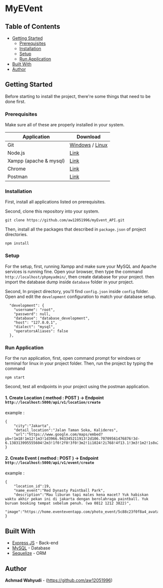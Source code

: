 # MyEVent

## Table of Contents

- [Getting Started](#getting-started)
  - [Prerequisites](#prerequisites)
  - [Installation](#installation)
  - [Setup](#setup)
  - [Run Application](#run-application)
- [Built With](#built-with)
- [Author](#author)

## Getting Started

Before starting to install the project, there're some things that need to be done first.

### Prerequisites

Make sure all of these are properly installed in your system.

| Application             | Download                                                                            |
| ----------------------- | ----------------------------------------------------------------------------------- |
| Git                     | [Windows](https://gitforwindows.org/) / [Linux](https://git-scm.com/download/linux) |
| Node.js                 | [Link](https://nodejs.org/en/download/)                                             |
| Xampp (apache & mysql)  | [Link](https://www.apachefriends.org/www.apachefriends.org)                         |
| Chrome                  | [Link](https://www.google.co.id/chrome/)                                            |
| Postman                 | [Link](https://www.getpostman.com/downloads/)                                       |

### Installation

First, install all applications listed on prerequisites.

Second, clone this repository into your system.

```
git clone https://github.com/aw12051996/myEvent_API.git
```

Then, install all the packages that described in `package.json` of project directories.

```
npm install
```

### Setup

For the setup, first, running Xampp and make sure your MySQL and Apache services is running fine. Open your browser, then type the command `http://localhost/phpmyadmin/`, then create database for your project. then import the database dump inside `database` folder in your project.

Second, In project directory, you'll find `config.json` inside `config` folder. Open and edit the `development` configuration to match your database setup.

```
  "development": {
    "username": "root",
    "password": null,
    "database": "database_development",
    "host": "127.0.0.1",
    "dialect": "mysql",
    "operatorsAliases": false
  },
```

### Run Application

For the run application, first, open command prompt for windows or terminal for linux in your project folder.
Then, run the project by typing the command

```
npm start
```
Second, test all endpoints in your project using the postman application.
#### 1. Create Location ( method : POST ) -> Endpoint `http://localhost:5000/api/v1/location/create`
example :
```
{ 
	"city":"Jakarta",
	"detail_location":"Jalan Taman Soka, Kalideres",
	"url":"https://www.google.com/maps/embed?pb=!1m18!1m12!1m3!1d3966.943345211913!2d106.70709561476876!3d-6.138313995555604!2m3!1f0!2f0!3f0!3m2!1i1024!2i768!4f13.1!3m3!1m2!1s0x2e6a02a7e9312fdf%3A0x6b712179d2899023!2sJl.%20Taman%20Soka%2C%20Pegadungan%2C%20Kec.%20Kalideres%2C%20Kota%20Jakarta%20Barat%2C%20Daerah%20Khusus%20Ibukota%20Jakarta%2011830!5e0!3m2!1sid!2sid!4v1579530682245!5m2!1sid!2sid"
}
```
#### 2. Create Event ( method : POST ) -> Endpoint `http://localhost:5000/api/v1/event/create`
example :
```
{ 
	"location_id":19,
	"name_event":"Red Dynasty Paintball Park",
	"description":"Mau liburan tapi males kena macet? Yuk habiskan waktu akhir pekan ini di jakarta dengan berolahraga paintball. Yuk buruan booking tempat sebelum penuh. (wa 0812 1212 3822)",
	"image":"https://home.eventeventapp.com/photo_event/5c88c23f0f8a4_avatar.jpg" 
}
```

## Built With

- [Express JS](https://expressjs.com) - Back-end
- [MySQL](https://www.mysql.com) - Database
- [Sequelize](https://sequelize.org) - ORM

## Author

**Achmad Wahyudi** - (https://github.com/aw12051996)
